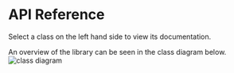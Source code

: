 # API Reference
Select a class on the left hand side to view its documentation.

An overview of the library can be seen in the class diagram below.
![class diagram](~/images/class_diagram.png)